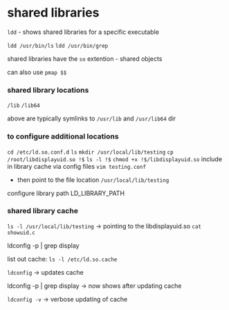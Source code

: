 # shared libraries

`ldd` - shows shared libraries for a specific executable

`ldd /usr/bin/ls`
`ldd /usr/bin/grep`

shared libraries have the `so` extention - shared objects

can also use `pmap $$`

### shared library locations
`/lib`
`/lib64`
 
 above are typically symlinks to `/usr/lib` and `/usr/lib64` dir

### to configure additional locations
`cd /etc/ld.so.conf.d`
`ls`
`mkdir /usr/local/lib/testing`
`cp /root/libdisplayuid.so !$`
`ls -l !$`
`chmod +x !$/libdisplayuid.so`
include in library cache via config files
`vim testing.conf`
- then point to the file location `/usr/local/lib/testing`

configure library path
LD_LIBRARY_PATH

### shared library cache
`ls -l /usr/local/lib/testing` -> pointing to the libdisplayuid.so
`cat showuid.c`

ldconfig -p | grep display

list out cache: 
`ls -l /etc/ld.so.cache`

`ldconfig` -> updates cache

ldconfig -p | grep display -> now shows after updating cache

`ldconfig -v` -> verbose updating of cache

